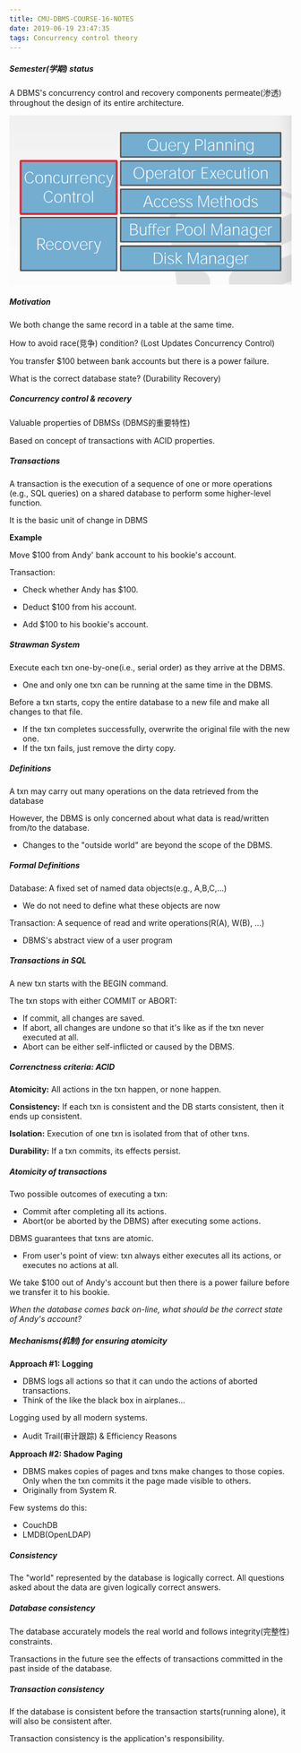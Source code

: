 ```yaml
---
title: CMU-DBMS-COURSE-16-NOTES
date: 2019-06-19 23:47:35
tags: Concurrency control theory 
---
```


##### Semester(学期) status 

A DBMS's concurrency control and recovery components permeate(渗透) throughout the design of its entire architecture.

![Status](CMU-DBMS-COURSE-16-NOTES/Status.png)

##### Motivation

We both change the same record in a table at the same time.

How to avoid race(竞争) condition? (Lost Updates Concurrency Control)

You transfer $100 between bank accounts but there is a power failure.

What is the correct database state? (Durability Recovery)

##### Concurrency control & recovery

Valuable properties of DBMSs (DBMS的重要特性)

Based on concept of transactions with ACID properties.

##### Transactions

A transaction is the execution of a sequence of one or more operations (e.g., SQL queries) on a shared database to perform some higher-level function.

It is the basic unit of change in DBMS

**Example**

Move $100 from Andy' bank account to his bookie's account.

Transaction:

- Check whether Andy has $100.

- Deduct $100 from his account.

- Add $100 to his bookie's account.

##### Strawman System

Execute each txn one-by-one(i.e., serial order) as they arrive at the DBMS.

- One and only one txn can be running at the same time in the DBMS.

Before a txn starts, copy the entire database to a new file and make all changes to that file.

- If the txn completes successfully, overwrite the original file with the new one.
- If the txn fails, just remove the dirty copy.

##### Definitions

A txn may carry out many operations on the data retrieved from the database

However, the DBMS is only concerned about what data is read/written from/to the database.

- Changes to the "outside world" are beyond the scope of the DBMS.

##### Formal Definitions

Database: A fixed set of named data objects(e.g., A,B,C,...)

- We do not need to define what these objects are now

Transaction: A sequence of read and write operations(R(A), W(B), ...)

- DBMS's abstract view of a user program

##### Transactions in SQL

A new txn starts with the BEGIN command.

The txn stops with either COMMIT or ABORT:

- If commit, all changes are saved.
- If abort, all changes are undone so that it's like as if the txn never executed at all.
- Abort can be either self-inflicted or caused by the DBMS.

##### Correnctness criteria: ACID

**Atomicity:** All actions in the txn happen, or none happen.

**Consistency:** If each txn is consistent and the DB starts consistent, then it ends up consistent.

**Isolation:** Execution of one txn is isolated from that of other txns.

**Durability:** If a txn commits, its effects persist.

##### Atomicity of transactions

Two possible outcomes of executing a txn:

- Commit after completing all its actions.
- Abort(or be aborted by the DBMS) after executing some actions.

DBMS guarantees that txns are atomic.

- From user's point of view: txn always either executes all its actions, or executes no actions at all.

We take $100 out of Andy's account but then there is a power failure before we transfer it to his bookie.

*When the database comes back on-line, what should be the correct state of Andy's account?*

##### Mechanisms(机制) for ensuring atomicity

**Approach #1: Logging**

- DBMS logs all actions so that it can undo the actions of aborted transactions.
- Think of the like the black box in airplanes...

Logging used by all modern systems.

- Audit Trail(审计跟踪) & Efficiency Reasons

**Approach #2: Shadow Paging**

- DBMS makes copies of pages and txns make changes to those copies. Only when the txn commits it the page made visible to others.
- Originally from System R.

Few systems do this:

- CouchDB
- LMDB(OpenLDAP)

##### Consistency

The "world" represented by the database is logically correct. All questions asked about the data are given logically correct answers.

##### Database consistency

The database accurately models the real world and follows integrity(完整性) constraints.

Transactions in the future see the effects of transactions committed in the past inside of the database.

##### Transaction consistency

If the database is consistent before the transaction starts(running alone), it will also be consistent after.

Transaction consistency is the application's responsibility.

